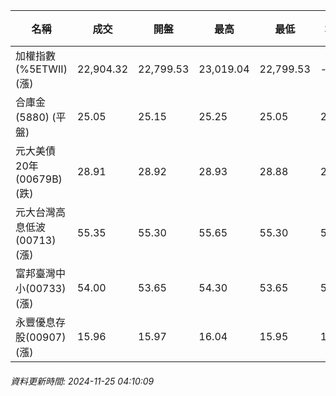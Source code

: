 | 名稱 | 成交 | 開盤 | 最高 | 最低 | 均價 | 成交金額(億) | 昨收 | 漲跌幅 | 漲跌 | 總量 | 昨量 | 振幅 |
| -------- | -------- | -------- | -------- |-------- | -------- | -------- |-------- |-------- |-------- | -------- | -------- |-------- |
|加權指數(%5ETWII) (漲)|22,904.32|22,799.53|23,019.04|22,799.53|-|3,444.10|22,555.66|1.55%|348.66|7,523,140|0|0.97%|
|合庫金(5880) (平盤)|25.05|25.15|25.25|25.05|25.13|1.52|25.05|0.00%|0.00|6,045|7,460|0.80%|
|元大美債20年(00679B) (跌)|28.91|28.92|28.93|28.88|28.90|10.24|28.92|0.03%|0.01|35,444|30,945|0.17%|
|元大台灣高息低波(00713) (漲)|55.35|55.30|55.65|55.30|55.41|4.80|55.20|0.27%|0.15|8,654|11,590|0.63%|
|富邦臺灣中小(00733) (漲)|54.00|53.65|54.30|53.65|54.07|0.314|53.50|0.93%|0.50|580|401|1.21%|
|永豐優息存股(00907) (漲)|15.96|15.97|16.04|15.95|15.98|0.238|15.91|0.31%|0.05|1,488|1,650|0.57%|
###### 資料更新時間: 2024-11-25 04:10:09